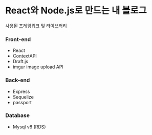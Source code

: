 <h1>React와 Node.js로 만드는 내 블로그</h1>

<p>사용된 프레임워크 및 라이브러리</p>
<h3>Front-end</h3>
<ul>
        <li>React</li>
        <li>ContextAPI</li>
        <li>Draft.js</li>
        <li>imgur image upload API</li>
</ul>


<h3>Back-end</h3>
<ul>
        <li>Express</li>
        <li>Sequelize</li>
        <li>passport</li>
</ul>

<h3>Database</h3>
<ul>
        <li>Mysql v8 (RDS)</li>
</ul>
